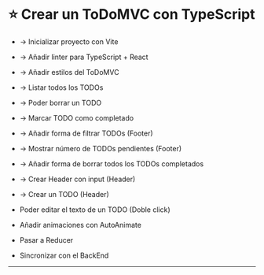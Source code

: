 # :star: Crear un ToDoMVC con TypeScript

- -> Inicializar proyecto con Vite

- -> Añadir linter para TypeScript + React

- -> Añadir estilos del ToDoMVC

- -> Listar todos los TODOs

- -> Poder borrar un TODO

- -> Marcar TODO como completado

- -> Añadir forma de filtrar TODOs (Footer)

- -> Mostrar número de TODOs pendientes (Footer)

- -> Añadir forma de borrar todos los TODOs completados

- -> Crear Header con input (Header)

- -> Crear un TODO (Header)

- Poder editar el texto de un TODO (Doble click)

- Añadir animaciones con AutoAnimate

- Pasar a Reducer

- Sincronizar con el BackEnd

---
